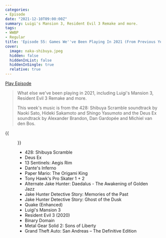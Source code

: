 ```yaml
---
categories:
- Episode
date: "2021-12-10T09:00:00Z"
summary: Luigi's Mansion 3, Resident Evil 3 Remake and more.
tags:
- WWBP
- Regular
title: 'Episode 55: Games We''ve Been Playing In 2021 (From Previous Years)'
cover: 
  image: naka-shibuya.jpeg
  hidden: false
  hiddenInList: false
  hiddenInSingle: true
  relative: true
---
```


[Play Episode](https://shows.acast.com/the-back-page-a-video-games-podcast/episodes/6249ec71be92a6001320e9a3)
> What else we've been playing in 2021, including Luigi's Mansion 3, Resident Evil 3 Remake and more.
>
> This week's music is from the 428: Shibuya Scramble soundtrack by Naoki Sato, Hideki Sakamoto and Shingo Yasumoto and the Deus Ex soundtrack by Alexander Brandon, Dan Gardopée and Michiel van den Bos.

{{<figure 
  src="naka-shibuya.jpeg" 
  caption="Image Credit: Liam Richardson" 
  alt="Yuji Naka Shibuya Scramble">}}

- 428: Shibuya Scramble
- Deus Ex
- 13 Sentinels: Aegis Rim
- Dante's Inferno
- Paper Mario: The Origami King
- Tony Hawk's Pro Skater 1 + 2
- Alternate Jake Hunter: Daedalus - The Awakening of Golden Jazz
- Jake Hunter Detective Story: Memories of the Past
- Jake Hunter Detective Story: Ghost of the Dusk
- Quake (Enhanced)
- Luigi's Mansion 3
- Resident Evil 3 (2020)
- Binary Domain
- Metal Gear Solid 2: Sons of Liberty
- Grand Theft Auto: San Andreas – The Definitive Edition